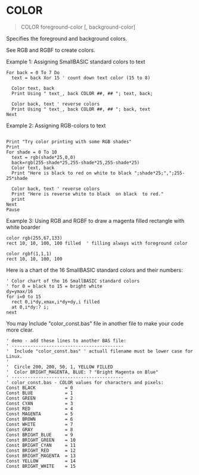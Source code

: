 # COLOR

> COLOR foreground-color [, background-color]

Specifies the foreground and background colors.

See RGB and RGBF to create colors.

Example 1: Assigning SmallBASIC standard colors to text

~~~
For back = 0 To 7 Do
  text = back Xor 15 ' count down text color (15 to 8)
  
  Color text, back
  Print Using " text_, back COLOR ##, ## "; text, back;
  
  Color back, text ' reverse colors
  Print Using " text_, back COLOR ##, ## "; back, text
Next
~~~

Example 2: Assigning RGB-colors to text

~~~

Print "Try color printing with some RGB shades"
Print
For shade = 0 To 10
  text = rgb(shade*25,0,0)
  back=rgb(255-shade*25,255-shade*25,255-shade*25)
  Color text, back
  Print "Here is black to red on white to black ";shade*25;",";255-25*shade
  
  Color back, text ' reverse colors
  Print "Here is reverse white to black  on black  to red."
  print
Next
Pause
~~~

Example 3: Using RGB and RGBF to draw a magenta filled rectangle with white boarder

```
color rgb(255,67,133)
rect 10, 10, 100, 100 filled  ' filling always with foreground color

color rgbf(1,1,1)
rect 10, 10, 100, 100
```

Here is a chart of the 16 SmallBASIC standard colors and their numbers:

~~~
' Color chart of the 16 SmallBASIC standard colors
' for 0 = black to 15 = bright white
dy=ymax/16
for i=0 to 15
  rect 0,i*dy,xmax,i*dy+dy,i filled
  at 0,i*dy:? i;
next
~~~

You may Include "color_const.bas" file in another file to make your code more clear.

~~~
' demo - add these lines to another BAS file:
' ------------------------------------------
'  Include "color_const.bas" ' actuall filename must be lower case for Linux.
'
'  Circle 200, 200, 50, 1, YELLOW FILLED
'  Color BRIGHT_MAGENTA, BLUE: ? "Bright Magenta on Blue"
' ------------------------------------------
' color_const.bas - COLOR values for characters and pixels:
Const BLACK           = 0
Const BLUE            = 1
Const GREEN           = 2
Const CYAN            = 3
Const RED             = 4
Const MAGENTA         = 5
Const BROWN           = 6
Const WHITE           = 7
Const GRAY            = 8
Const BRIGHT_BLUE     = 9
Const BRIGHT_GREEN    = 10
Const BRIGHT_CYAN     = 11
Const BRIGHT_RED      = 12
Const BRIGHT_MAGENTA  = 13
Const YELLOW          = 14
Const BRIGHT_WHITE    = 15
~~~


